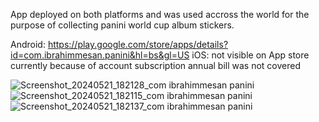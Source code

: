 App deployed on both platforms and was used accross the world for the purpose of collecting panini world cup album stickers.

Android: https://play.google.com/store/apps/details?id=com.ibrahimmesan.panini&hl=bs&gl=US
iOS: not visible on App store currently because of account subscription annual bill was not covered

![Screenshot_20240521_182128_com ibrahimmesan panini](https://github.com/ibrixxx/panini2022/assets/53277964/09553faa-d689-4a8b-a3b5-2522b76c9f47)
![Screenshot_20240521_182115_com ibrahimmesan panini](https://github.com/ibrixxx/panini2022/assets/53277964/e45e95d6-47d5-4d2e-a1af-0cb05d3afae7)
![Screenshot_20240521_182137_com ibrahimmesan panini](https://github.com/ibrixxx/panini2022/assets/53277964/69893dae-ebac-435c-ae95-1675a784d484)
